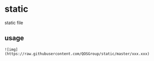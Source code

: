 # static
static file

## usage

```
![img](https://raw.githubusercontent.com/QOSGroup/static/master/xxx.xxx)
```
